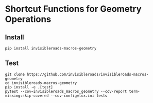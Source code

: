 # Shortcut Functions for Geometry Operations

## Install

```
pip install invisibleroads-macros-geometry
```

## Test

```
git clone https://github.com/invisibleroads/invisibleroads-macros-geometry
cd invisibleroads-macros-geometry
pip install -e .[test]
pytest --cov=invisibleroads_macros_geometry --cov-report term-missing:skip-covered --cov-config=tox.ini tests
```
